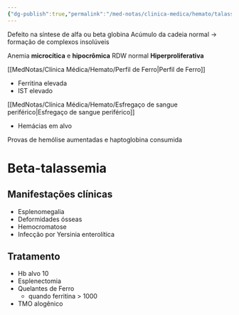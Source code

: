 ```yaml
---
{"dg-publish":true,"permalink":"/med-notas/clinica-medica/hemato/talassemias/","tags":["review"]}
---
```


Defeito na síntese de alfa ou beta globina
Acúmulo da cadeia normal -> formação de complexos insolúveis

Anemia **microcítica** e **hipocrômica**
RDW normal
**Hiperproliferativa**

[[MedNotas/Clínica Médica/Hemato/Perfil de Ferro\|Perfil de Ferro]]
- Ferritina elevada
- IST elevado

[[MedNotas/Clínica Médica/Hemato/Esfregaço de sangue periférico\|Esfregaço de sangue periférico]]
- Hemácias em alvo

Provas de hemólise aumentadas e haptoglobina consumida

# Beta-talassemia
## Manifestações clínicas
- Esplenomegalia
- Deformidades ósseas
- Hemocromatose
- Infecção por Yersinia enterolítica

## Tratamento
- Hb alvo 10
- Esplenectomia
- Quelantes de Ferro
	- quando ferritina > 1000
- TMO alogênico